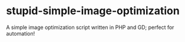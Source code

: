 # stupid-simple-image-optimization
A simple image optimization script written in PHP and GD; perfect for automation!
